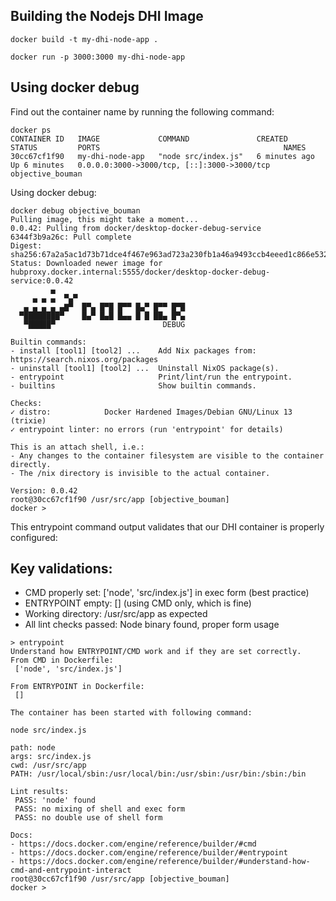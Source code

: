 

## Building the Nodejs DHI Image

```
docker build -t my-dhi-node-app .
```

```
docker run -p 3000:3000 my-dhi-node-app
```




## Using docker debug

Find out the container name by running the following command:

```
docker ps
CONTAINER ID   IMAGE             COMMAND               CREATED         STATUS         PORTS                                         NAMES
30cc67cf1f90   my-dhi-node-app   "node src/index.js"   6 minutes ago   Up 6 minutes   0.0.0.0:3000->3000/tcp, [::]:3000->3000/tcp   objective_bouman
```

Using docker debug:


```
docker debug objective_bouman
Pulling image, this might take a moment...
0.0.42: Pulling from docker/desktop-docker-debug-service
6344f3b9a26c: Pull complete
Digest: sha256:67a2a5ac1d73b71dce4f467e963ad723a230fb1a46a9493ccb4eeed1c866e532
Status: Downloaded newer image for hubproxy.docker.internal:5555/docker/desktop-docker-debug-service:0.0.42
         ▄
     ▄ ▄ ▄  ▀▄▀
   ▄ ▄ ▄ ▄ ▄▇▀  █▀▄ █▀█ █▀▀ █▄▀ █▀▀ █▀█
  ▀████████▀    █▄▀ █▄█ █▄▄ █ █ ██▄ █▀▄
   ▀█████▀                        DEBUG

Builtin commands:
- install [tool1] [tool2] ...    Add Nix packages from: https://search.nixos.org/packages
- uninstall [tool1] [tool2] ...  Uninstall NixOS package(s).
- entrypoint                     Print/lint/run the entrypoint.
- builtins                       Show builtin commands.

Checks:
✓ distro:            Docker Hardened Images/Debian GNU/Linux 13 (trixie)
✓ entrypoint linter: no errors (run 'entrypoint' for details)

This is an attach shell, i.e.:
- Any changes to the container filesystem are visible to the container directly.
- The /nix directory is invisible to the actual container.
                                                                                                         Version: 0.0.42
root@30cc67cf1f90 /usr/src/app [objective_bouman]
docker >
```

This entrypoint command output validates that our DHI container is properly configured:

## Key validations:

- CMD properly set: ['node', 'src/index.js'] in exec form (best practice)
- ENTRYPOINT empty: [] (using CMD only, which is fine)
- Working directory: /usr/src/app as expected
- All lint checks passed: Node binary found, proper form usage


```
> entrypoint
Understand how ENTRYPOINT/CMD work and if they are set correctly.
From CMD in Dockerfile:
 ['node', 'src/index.js']

From ENTRYPOINT in Dockerfile:
 []

The container has been started with following command:

node src/index.js

path: node
args: src/index.js
cwd: /usr/src/app
PATH: /usr/local/sbin:/usr/local/bin:/usr/sbin:/usr/bin:/sbin:/bin

Lint results:
 PASS: 'node' found
 PASS: no mixing of shell and exec form
 PASS: no double use of shell form

Docs:
- https://docs.docker.com/engine/reference/builder/#cmd
- https://docs.docker.com/engine/reference/builder/#entrypoint
- https://docs.docker.com/engine/reference/builder/#understand-how-cmd-and-entrypoint-interact
root@30cc67cf1f90 /usr/src/app [objective_bouman]
docker >
```


